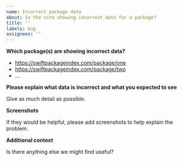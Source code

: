 ```yaml
---
name: Incorrect package data
about: Is the site showing incorrect data for a package?
title: ''
labels: bug
assignees: ''
---
```


**Which package(s) are showing incorrect data?**

- https://swiftpackageindex.com/package/one
- https://swiftpackageindex.com/package/two
- ...

**Please explain what data is incorrect and what you expected to see**

Give as much detail as possible.

**Screenshots**

If they would be helpful, please add screenshots to help explain the problem.

**Additional context**

Is there anything else we might find useful?
